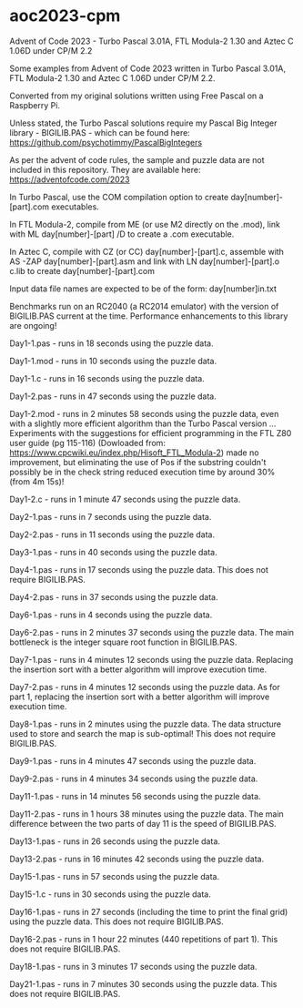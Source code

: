 # aoc2023-cpm
Advent of Code 2023 - Turbo Pascal 3.01A, FTL Modula-2 1.30 and Aztec C 1.06D under CP/M 2.2

Some examples from Advent of Code 2023 written in Turbo Pascal 3.01A, FTL Modula-2 1.30 and Aztec C 1.06D under CP/M 2.2. 

Converted from my original solutions written using Free Pascal on a Raspberry Pi.

Unless stated, the Turbo Pascal solutions require my Pascal Big Integer library - BIGILIB.PAS - which can
be found here: https://github.com/psychotimmy/PascalBigIntegers

As per the advent of code rules, the sample and puzzle data are not included in 
this repository. They are available here: https://adventofcode.com/2023

In Turbo Pascal, use the COM compilation option to create day[number]-[part].com executables.

In FTL Modula-2, compile from ME (or use M2 directly on the .mod), link with ML day[number]-[part] /D to create a .com executable.

In Aztec C, compile with CZ (or CC) day[number]-[part].c, assemble with AS -ZAP day[number]-[part].asm and link with
LN day[number]-[part].o c.lib to create day[number]-[part].com

Input data file names are expected to be of the form: day[number]in.txt

Benchmarks run on an RC2040 (a RC2014 emulator) with the version of BIGILIB.PAS
current at the time. Performance enhancements to this library are ongoing!

Day1-1.pas - runs in 18 seconds using the puzzle data.

Day1-1.mod - runs in 10 seconds using the puzzle data.

Day1-1.c - runs in 16 seconds using the puzzle data.

Day1-2.pas - runs in 47 seconds using the puzzle data.

Day1-2.mod - runs in 2 minutes 58 seconds using the puzzle data, even with a slightly more efficient algorithm than the
Turbo Pascal version ... Experiments with the suggestions for efficient programming in the FTL Z80 user guide (pg 115-116)
(Dowloaded from: https://www.cpcwiki.eu/index.php/Hisoft_FTL_Modula-2) made no improvement, but eliminating the use of
Pos if the substring couldn't possibly be in the check string reduced execution time by around 30% (from 4m 15s)!

Day1-2.c - runs in 1 minute 47 seconds using the puzzle data.

Day2-1.pas - runs in 7 seconds using the puzzle data.

Day2-2.pas - runs in 11 seconds using the puzzle data.

Day3-1.pas - runs in 40 seconds using the puzzle data.

Day4-1.pas - runs in 17 seconds using the puzzle data. This does not require BIGILIB.PAS.

Day4-2.pas - runs in 37 seconds using the puzzle data.

Day6-1.pas - runs in 4 seconds using the puzzle data.

Day6-2.pas - runs in 2 minutes 37 seconds using the puzzle data. The main bottleneck is the integer square root function in BIGILIB.PAS.

Day7-1.pas - runs in 4 minutes 12 seconds using the puzzle data. Replacing the insertion sort with a better algorithm will improve execution time.

Day7-2.pas - runs in 4 minutes 12 seconds using the puzzle data. As for part 1, replacing the insertion sort with a better algorithm will improve execution time.

Day8-1.pas - runs in 2 minutes using the puzzle data. The data structure used to store and search the map is sub-optimal! This does not require BIGILIB.PAS.

Day9-1.pas - runs in 4 minutes 47 seconds using the puzzle data.

Day9-2.pas - runs in 4 minutes 34 seconds using the puzzle data.

Day11-1.pas - runs in 14 minutes 56 seconds using the puzzle data.

Day11-2.pas - runs in 1 hours 38 minutes using the puzzle data. The main difference between the two parts of day 11 is the speed of BIGILIB.PAS.

Day13-1.pas - runs in 26 seconds using the puzzle data.

Day13-2.pas - runs in 16 minutes 42 seconds using the puzzle data.

Day15-1.pas - runs in 57 seconds using the puzzle data.

Day15-1.c - runs in 30 seconds using the puzzle data.

Day16-1.pas - runs in 27 seconds (including the time to print the final grid) using the puzzle data. This does not require BIGILIB.PAS.

Day16-2.pas - runs in 1 hour 22 minutes (440 repetitions of part 1). This does not require BIGILIB.PAS.

Day18-1.pas - runs in 3 minutes 17 seconds using the puzzle data. 

Day21-1.pas - runs in 7 minutes 30 seconds using the puzzle data. This does not require BIGILIB.PAS.
